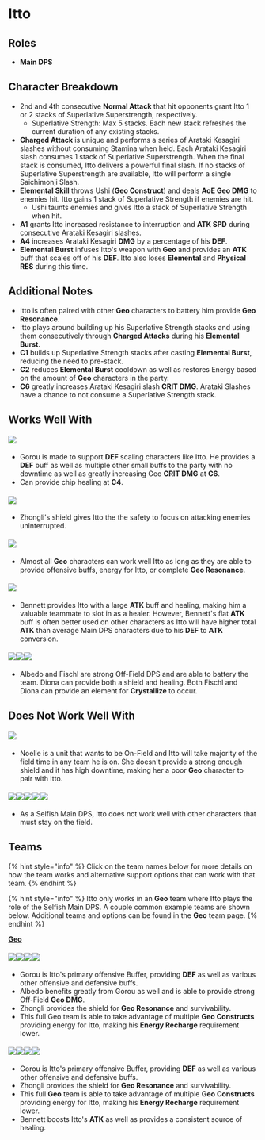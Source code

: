 # Itto

## **Roles**

* **Main DPS**

## **Character Breakdown**

* 2nd and 4th consecutive **Normal Attack** that hit opponents grant Itto 1 or 2 stacks of Superlative Superstrength, respectively.
  * Superlative Strength: Max 5 stacks. Each new stack refreshes the current duration of any existing stacks.
* **Charged Attack** is unique and performs a series of Arataki Kesagiri slashes without consuming Stamina when held. Each Arataki Kesagiri slash consumes 1 stack of Superlative Superstrength. When the final stack is consumed, Itto delivers a powerful final slash. If no stacks of Superlative Superstrength are available, Itto will perform a single Saichimonji Slash.
* **Elemental Skill** throws Ushi (**Geo Construct**) and deals **AoE Geo DMG** to enemies hit. Itto gains 1 stack of Superlative Strength if enemies are hit.
  * Ushi taunts enemies and gives Itto a stack of Superlative Strength when hit.
* **A1** grants Itto increased resistance to interruption and **ATK SPD** during consecutive Arataki Kesagiri slashes.
* **A4** increases Arataki Kesagiri **DMG** by a percentage of his **DEF**.
* **Elemental Burst** infuses Itto's weapon with **Geo** and provides an **ATK** buff that scales off of his **DEF**. Itto also loses **Elemental** and **Physical RES** during this time.

## **Additional Notes**

* Itto is often paired with other **Geo** characters to battery him provide **Geo Resonance**.
* Itto plays around building up his Superlative Strength stacks and using them consecutively through **Charged Attacks** during his **Elemental Burst**.
* **C1** builds up Superlative Strength stacks after casting **Elemental Burst**, reducing the need to pre-stack.
* **C2** reduces **Elemental Burst** cooldown as well as restores Energy based on the amount of **Geo** characters in the party.
* **C6** greatly increases Arataki Kesagiri slash **CRIT DMG**. Arataki Slashes have a chance to not consume a Superlative Strength stack.

## Works Well With

#### ![](../../.gitbook/assets/ui\_avataricon\_gorou.png)

* Gorou is made to support **DEF** scaling characters like Itto. He provides a **DEF** buff as well as multiple other small buffs to the party with no downtime as well as greatly increasing Geo **CRIT DMG** at **C6**.
* Can provide chip healing at **C4**.

#### ![](../../.gitbook/assets/ui\_avataricon\_zhongli.png)

* Zhongli's shield gives Itto the the safety to focus on attacking enemies uninterrupted.

#### ![](../../.gitbook/assets/ui\_icon\_geo.webp)

* Almost all **Geo** characters can work well Itto as long as they are able to provide offensive buffs, energy for Itto, or complete **Geo Resonance**.

#### ![](../../.gitbook/assets/ui\_avataricon\_bennett.png)

* Bennett provides Itto with a large **ATK** buff and healing, making him a valuable teammate to slot in as a healer. However, Bennett's flat **ATK** buff is often better used on other characters as Itto will have higher total **ATK** than average Main DPS characters due to his **DEF** to **ATK** conversion.

#### ![](../../.gitbook/assets/ui\_avataricon\_albedo.png)![](../../.gitbook/assets/ui\_avataricon\_fischl.png)![](../../.gitbook/assets/ui\_avataricon\_diona.png)

* Albedo and Fischl are strong Off-Field DPS and are able to battery the team. Diona can provide both a shield and healing. Both Fischl and Diona can provide an element for **Crystallize** to occur.

## Does Not Work Well With

#### ![](../../.gitbook/assets/ui\_avataricon\_noelle.png)

* Noelle is a unit that wants to be On-Field and Itto will take majority of the field time in any team he is on. She doesn't provide a strong enough shield and it has high downtime, making her a poor **Geo** character to pair with Itto.

#### ![](../../.gitbook/assets/ui\_avataricon\_hutao.png)![](../../.gitbook/assets/ui\_avataricon\_tartaglia.png)![](../../.gitbook/assets/ui\_avataricon\_keqing.png)![](../../.gitbook/assets/ui\_avataricon\_xiao.png)![](../../.gitbook/assets/ui\_avataricon\_eula.png)

* As a Selfish Main DPS, Itto does not work well with other characters that must stay on the field.

## **Teams**

{% hint style="info" %}
Click on the team names below for more details on how the team works and alternative support options that can work with that team.
{% endhint %}

{% hint style="info" %}
Itto only works in an **Geo** team where Itto plays the role of the Selfish Main DPS. A couple common example teams are shown below. Additional teams and options can be found in the **Geo** team page.
{% endhint %}

[**Geo**](../../teams/geo.md)

#### ![](../../.gitbook/assets/ui\_avataricon\_itto.png)![](../../.gitbook/assets/ui\_avataricon\_gorou.png)![](../../.gitbook/assets/ui\_avataricon\_albedo.png)![](../../.gitbook/assets/ui\_avataricon\_zhongli.png)

* Gorou is Itto's primary offensive Buffer, providing **DEF** as well as various other offensive and defensive buffs.
* Albedo benefits greatly from Gorou as well and is able to provide strong Off-Field **Geo DMG**.
* Zhongli provides the shield for **Geo Resonance** and survivability.
* This full Geo team is able to take advantage of multiple **Geo Constructs** providing energy for Itto, making his **Energy Recharge** requirement lower.

#### ![](../../.gitbook/assets/ui\_avataricon\_itto.png)![](../../.gitbook/assets/ui\_avataricon\_gorou.png)![](../../.gitbook/assets/ui\_avataricon\_zhongli.png)![](../../.gitbook/assets/ui\_avataricon\_bennett.png)

* Gorou is Itto's primary offensive Buffer, providing **DEF** as well as various other offensive and defensive buffs.
* Zhongli provides the shield for **Geo Resonance** and survivability.
* This full **Geo** team is able to take advantage of multiple **Geo Constructs** providing energy for Itto, making his **Energy Recharge** requirement lower.
* Bennett boosts Itto's **ATK** as well as provides a consistent source of healing.
